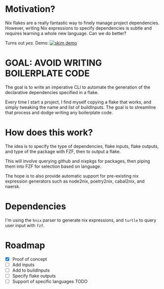 # Motivation? #

Nix flakes are a really fantastic way to finely manage project dependencies.
However, writing Nix expressions to specify dependencies is subtle
and requires learning a whole new language. Can we do better?

Turns out *yes*. Demo:
[![skim demo](https://asciinema.org/a/GkoYll3a9mT7R6264xymdxuP2)](https://asciinema.org/a/GkoYll3a9mT7R6264xymdxuP2)


# GOAL: AVOID WRITING BOILERPLATE CODE #

The goal is to write an imperative CLI to automate the generation
of the declarative dependencies specified in a flake.

Every time I start a project, I find myself copying a
flake that works, and simply tweaking the 
name and list of buildInputs. The goal is to streamline
that process and dodge writing any boilerplate code.

# How does this work? #

The idea is to specify the type of dependencies, flake inputs,
flake outputs, and type of the package with FZF, then to output
a flake.

This will involve querying github and nixpkgs for packages,
then piping them into FZF for selection based on language.

The hope is to also provide automatic support for pre-existing
nix expression generators such as node2nix, poetry2nix, cabal2nix,
and naersk.

# Dependencies #

I'm using the `hnix` parser to generate nix expressions,
and `turtle` to query user input with `fzf`.

# Roadmap #

- [x] Proof of concept
- [ ] Add inputs
- [ ] Add to buildInputs
- [ ] Specify flake outputs
- [ ] Support of specific languages TODO
